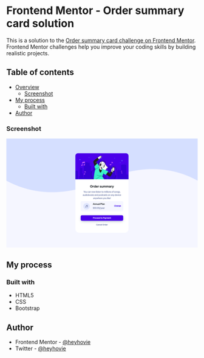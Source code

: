 # Frontend Mentor - Order summary card solution

This is a solution to the [Order summary card challenge on Frontend Mentor](https://www.frontendmentor.io/challenges/order-summary-component-QlPmajDUj). Frontend Mentor challenges help you improve your coding skills by building realistic projects.

## Table of contents

- [Overview](#overview)
  - [Screenshot](#screenshot)
- [My process](#my-process)
  - [Built with](#built-with)
- [Author](#author)

### Screenshot

![](images/screenshot-desktop.png)

## My process

### Built with

- HTML5
- CSS
- Bootstrap

## Author
- Frontend Mentor - [@heyhovie](https://www.frontendmentor.io/profile/yourusername)
- Twitter - [@heyhovie](https://www.twitter.com/yourusername)
